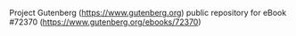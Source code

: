 Project Gutenberg (https://www.gutenberg.org) public repository
for eBook #72370 (https://www.gutenberg.org/ebooks/72370)
